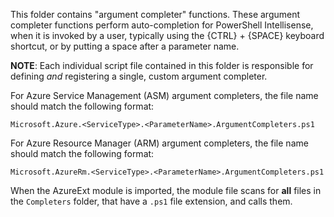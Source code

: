 This folder contains "argument completer" functions. 
These argument completer functions perform auto-completion for PowerShell Intellisense, when it is invoked by a user, typically using the {CTRL} + {SPACE} keyboard shortcut, or by putting a space after a parameter name.

**NOTE**: Each individual script file contained in this folder is responsible for defining *and* registering a single, custom argument completer.

For Azure Service Management (ASM) argument completers, the file name should match the following format:

```
Microsoft.Azure.<ServiceType>.<ParameterName>.ArgumentCompleters.ps1
```

For Azure Resource Manager (ARM) argument completers, the file name should match the following format:

```
Microsoft.AzureRm.<ServiceType>.<ParameterName>.ArgumentCompleters.ps1
```

When the AzureExt module is imported, the module file scans for **all** files in the `Completers` folder, that have a `.ps1` file extension, and calls them.

